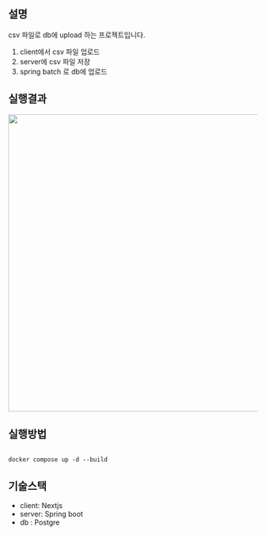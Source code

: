 ## 설명

csv 파일로 db에 upload 하는 프로젝트입니다.

1. client에서 csv 파일 업로드
2. server에 csv 파일 저장
3. spring batch 로 db에 업로드

## 실행결과
<img src="https://github.com/rlaclgh/miniproject_csv_upload/assets/46914232/4e5092a1-0f1c-43b3-b72e-f62061ba3b36" width="600px"></img>


## 실행방법

```

docker compose up -d --build

```

## 기술스택

- client: Nextjs
- server: Spring boot
- db : Postgre
